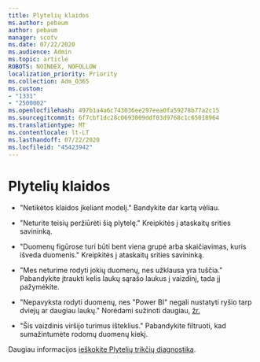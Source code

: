 ```yaml
---
title: Plytelių klaidos
ms.author: pebaum
author: pebaum
manager: scotv
ms.date: 07/22/2020
ms.audience: Admin
ms.topic: article
ROBOTS: NOINDEX, NOFOLLOW
localization_priority: Priority
ms.collection: Adm_O365
ms.custom:
- "1331"
- "2500002"
ms.openlocfilehash: 497b1a4a6c743036ee297eea0fa59278b77a2c15
ms.sourcegitcommit: 6f7cbf1dc28c0693009ddf03d9768c1c65018964
ms.translationtype: MT
ms.contentlocale: lt-LT
ms.lasthandoff: 07/22/2020
ms.locfileid: "45423942"
---
```

# <a name="tile-errors"></a>Plytelių klaidos

- "Netikėtos klaidos įkeliant modelį." Bandykite dar kartą vėliau.

- "Neturite teisių peržiūrėti šią plytelę." Kreipkitės į ataskaitų srities savininką.

- "Duomenų figūrose turi būti bent viena grupė arba skaičiavimas, kuris išveda duomenis." Kreipkitės į ataskaitų srities savininką.

- "Mes neturime rodyti jokių duomenų, nes užklausa yra tuščia." Pabandykite įtraukti kelis laukų sąrašo laukus į vaizdinį, tada jį pažymėkite.

- "Nepavyksta rodyti duomenų, nes "Power BI" negali nustatyti ryšio tarp dviejų ar daugiau laukų." Norėdami sužinoti daugiau, [žr.](https://docs.microsoft.com/power-bi/desktop-create-and-manage-relationships)

- "Šis vaizdinis viršijo turimus išteklius." Pabandykite filtruoti, kad sumažintumėte rodomų duomenų kiekį.

Daugiau informacijos [ieškokite Plytelių trikčių diagnostika](https://docs.microsoft.com/power-bi/refresh-troubleshooting-tile-errors).